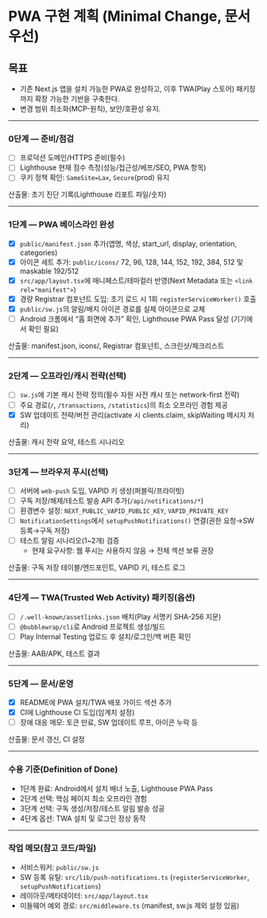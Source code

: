 # PWA 구현 계획 (Minimal Change, 문서 우선)

## 목표

- 기존 Next.js 앱을 설치 가능한 PWA로 완성하고, 이후 TWA(Play 스토어) 패키징까지 확장 가능한 기반을 구축한다.
- 변경 범위 최소화(MCP-원칙), 보안/호환성 유지.

---

### 0단계 — 준비/점검

- [ ] 프로덕션 도메인/HTTPS 준비(필수)
- [ ] Lighthouse 현재 점수 측정(성능/접근성/베프/SEO, PWA 항목)
- [ ] 쿠키 정책 확인: `SameSite=Lax`, `Secure`(prod) 유지

산출물: 초기 진단 기록(Lighthouse 리포트 파일/숫자)

---

### 1단계 — PWA 베이스라인 완성

- [x] `public/manifest.json` 추가(앱명, 색상, start_url, display, orientation, categories)
- [x] 아이콘 세트 추가: `public/icons/` 72, 96, 128, 144, 152, 192, 384, 512 및 maskable 192/512
- [x] `src/app/layout.tsx`에 매니페스트/테마컬러 반영(Next Metadata 또는 `<link rel="manifest">`)
- [x] 경량 Registrar 컴포넌트 도입: 초기 로드 시 1회 `registerServiceWorker()` 호출
- [x] `public/sw.js`의 알림/배지 아이콘 경로를 실제 아이콘으로 교체
- [ ] Android 크롬에서 “홈 화면에 추가” 확인, Lighthouse PWA Pass 달성 (기기에서 확인 필요)

산출물: manifest.json, icons/, Registrar 컴포넌트, 스크린샷/체크리스트

---

### 2단계 — 오프라인/캐시 전략(선택)

- [ ] `sw.js`에 기본 캐시 전략 정의(필수 자원 사전 캐시 또는 network-first 전략)
- [ ] 주요 경로(`/`, `/transactions`, `/statistics`)의 최소 오프라인 경험 제공
- [x] SW 업데이트 전략/버전 관리(activate 시 clients.claim, skipWaiting 메시지 처리)

산출물: 캐시 전략 요약, 테스트 시나리오

---

### 3단계 — 브라우저 푸시(선택)

- [ ] 서버에 `web-push` 도입, VAPID 키 생성(퍼블릭/프라이빗)
- [ ] 구독 저장/해제/테스트 발송 API 추가(`/api/notifications/*`)
- [ ] 환경변수 설정: `NEXT_PUBLIC_VAPID_PUBLIC_KEY`, `VAPID_PRIVATE_KEY`
- [ ] `NotificationSettings`에서 `setupPushNotifications()` 연결(권한 요청→SW 등록→구독 저장)
- [ ] 테스트 알림 시나리오(1~2개) 검증
  - 현재 요구사항: 웹 푸시는 사용하지 않음 → 전체 섹션 보류 권장

산출물: 구독 저장 테이블/엔드포인트, VAPID 키, 테스트 로그

---

### 4단계 — TWA(Trusted Web Activity) 패키징(옵션)

- [ ] `/.well-known/assetlinks.json` 배치(Play 서명키 SHA-256 지문)
- [ ] `@bubblewrap/cli`로 Android 프로젝트 생성/빌드
- [ ] Play Internal Testing 업로드 후 설치/로그인/백 버튼 확인

산출물: AAB/APK, 테스트 결과

---

### 5단계 — 문서/운영

- [x] README에 PWA 설치/TWA 배포 가이드 섹션 추가
- [x] CI에 Lighthouse CI 도입(임계치 설정)
- [ ] 장애 대응 메모: 토큰 만료, SW 업데이트 루프, 아이콘 누락 등

산출물: 문서 갱신, CI 설정

---

### 수용 기준(Definition of Done)

- 1단계 완료: Android에서 설치 배너 노출, Lighthouse PWA Pass
- 2단계 선택: 핵심 페이지 최소 오프라인 경험
- 3단계 선택: 구독 생성/저장/테스트 알림 발송 성공
- 4단계 옵션: TWA 설치 및 로그인 정상 동작

---

### 작업 메모(참고 코드/파일)

- 서비스워커: `public/sw.js`
- SW 등록 유틸: `src/lib/push-notifications.ts` (`registerServiceWorker`, `setupPushNotifications`)
- 레이아웃/메타데이터: `src/app/layout.tsx`
- 미들웨어 예외 경로: `src/middleware.ts` (manifest, sw.js 제외 설정 있음)
